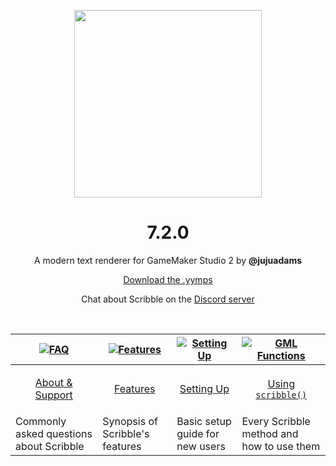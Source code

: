 <p align="center"><img src="https://raw.githubusercontent.com/JujuAdams/scribble/master/LOGO.png" style="display:block; margin:auto; width:300px"></p>
<h1 align="center">7.2.0</h1>

<p align="center">A modern text renderer for GameMaker Studio 2 by <b>@jujuadams</b></p>

<p align="center"><a href="https://github.com/JujuAdams/scribble/releases/">Download the .yymps</a></p>
<p align="center">Chat about Scribble on the <a href="https://discord.gg/8krYCqr">Discord server</a></p>

&nbsp;

|[![FAQ](https://raw.githubusercontent.com/wiki/JujuAdams/scribble/images/faq.png)](https://github.com/JujuAdams/Scribble/wiki/FAQ)|[![Features](https://raw.githubusercontent.com/wiki/JujuAdams/scribble/images/features.png)](https://github.com/JujuAdams/Scribble/wiki/Features)|[![Setting Up](https://raw.githubusercontent.com/wiki/JujuAdams/scribble/images/setup.png)](https://github.com/JujuAdams/Scribble/wiki/Setting-Up)|[![GML Functions](https://raw.githubusercontent.com/wiki/JujuAdams/scribble/images/code.png)](https://github.com/JujuAdams/Scribble/wiki/scribble()-Methods)|
|----------------------|----------------------|----------------------|----------------------|
|<p align="center">[About & Support](https://github.com/JujuAdams/Scribble/wiki/FAQ)</p>|<p align="center">[Features](https://github.com/JujuAdams/Scribble/wiki/Features)</p>|<p align="center">[Setting Up](https://github.com/JujuAdams/Scribble/wiki/Setting-Up)</p>|<p align="center">[Using `scribble()`](https://github.com/JujuAdams/Scribble/wiki/scribble()-Methods)</p>|
|Commonly asked questions about Scribble|Synopsis of Scribble's features|Basic setup guide for new users|Every Scribble method and how to use them|
